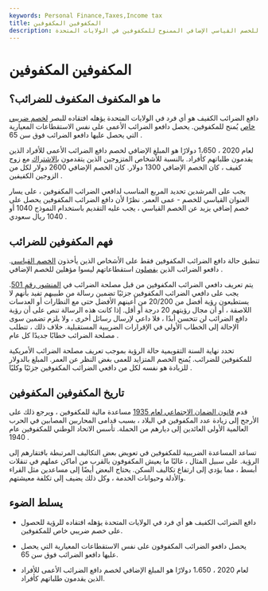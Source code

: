 ```yaml
---
keywords: Personal Finance,Taxes,Income tax
title: المكفوفين المكفوفين
description: دافع الضرائب الكفيف هو فرد مؤهل للخصم القياسي الإضافي الممنوح للمكفوفين في الولايات المتحدة
---
```


# المكفوفين المكفوفين
## ما هو المكفوف المكفوف للضرائب؟

دافع الضرائب الكفيف هو أي فرد في الولايات المتحدة يؤهله افتقاده للبصر [لخصم ضريبي خاص](/tax-deduction) يُمنح للمكفوفين. يحصل دافعو الضرائب الأعمى على نفس الاستقطاعات المعيارية التي يحصل عليها دافعو الضرائب فوق سن 65 .

لعام 2020 ، 1،650 دولارًا هو المبلغ الإضافي لخصم دافع الضرائب الأعمى للأفراد الذين يقدمون طلباتهم كأفراد. بالنسبة للأشخاص المتزوجين الذين يتقدمون [بالاشتراك](/mfj) مع زوج كفيف ، كان الخصم الإضافي 1300 دولار. كان الخصم الإضافي 2600 دولار لكل من الزوجين الكفيفين .

يجب على المرشدين تحديد المربع المناسب لدافعي الضرائب المكفوفين ، على يسار العنوان القياسي للخصم - عمى العمر. نظرًا لأن دافع الضرائب المكفوفين يحصل على خصم إضافي يزيد عن الخصم القياسي ، يجب عليه التقديم باستخدام النموذج 1040 أو 1040 ريال سعودي .﻿﻿﻿

## فهم المكفوفين للضرائب

تنطبق حالة دافع الضرائب المكفوفين فقط على الأشخاص الذين يأخذون [الخصم القياسي](/standarddeduction). دافعو الضرائب الذين [يفصلون](/itemizeddeduction) استقطاعاتهم ليسوا مؤهلين للخصم الإضافي .

يتم تعريف دافعي الضرائب المكفوفين من قبل مصلحة الضرائب في [المنشور رقم 501](/irs-pub-501). يجب على دافعي الضرائب المكفوفين جزئيًا تضمين رسالة من طبيبهم تفيد بأنهم لا يستطيعون رؤية أفضل من 20/200 من أعينهم الأفضل حتى مع النظارات أو العدسات اللاصقة ، أو أن مجال رؤيتهم 20 درجة أو أقل. إذا كانت هذه الرسالة تنص على أن رؤية دافع الضرائب لن تتحسن أبدًا ، فلا داعي لإرسال رسائل أخرى ، ولا يلزم تضمين سوى الإحالة إلى الخطاب الأولي في الإقرارات الضريبية المستقبلية. خلاف ذلك ، تتطلب مصلحة الضرائب خطابًا جديدًا كل عام .

تحدد نهاية السنة التقويمية حالة الرؤية بموجب تعريف مصلحة الضرائب الأمريكية للمكفوفين للضرائب. يُمنح الخصم المتزايد للعمى بغض النظر عن العمر. المبلغ بالدولار للزيادة هو نفسه لكل من دافعي الضرائب المكفوفين جزئيًا وكليًا .

## تاريخ المكفوفين المكفوفين

قدم [قانون الضمان الاجتماعي لعام 1935](/social-security-act) مساعدة مالية للمكفوفين ، ويرجع ذلك على الأرجح إلى زيادة عدد المكفوفين في البلاد ، بسبب قدامى المحاربين المصابين في الحرب العالمية الأولى العائدين إلى ديارهم من الحملة. تأسس الاتحاد الوطني للمكفوفين عام 1940 .

تساعد المساعدة الضريبية للمكفوفين في تعويض بعض التكاليف المرتبطة بافتقارهم إلى الرؤية. على سبيل المثال ، غالبًا ما يعيش المكفوفون بالقرب من أماكن عملهم في تنقلات أبسط ، مما يؤدي إلى ارتفاع تكاليف السكن. يحتاج البعض أيضًا إلى مساعدين مثل القراء والأدلة وحيوانات الخدمة ، وكل ذلك يضيف إلى تكلفة معيشتهم.

## يسلط الضوء

- دافع الضرائب الكفيف هو أي فرد في الولايات المتحدة يؤهله افتقاده للرؤية للحصول على خصم ضريبي خاص للمكفوفين.

- يحصل دافعو الضرائب المكفوفون على نفس الاستقطاعات المعيارية التي يحصل عليها دافعو الضرائب فوق سن 65.

- لعام 2020 ، 1،650 دولارًا هو المبلغ الإضافي لخصم دافع الضرائب الأعمى للأفراد الذين يقدمون طلباتهم كأفراد.

